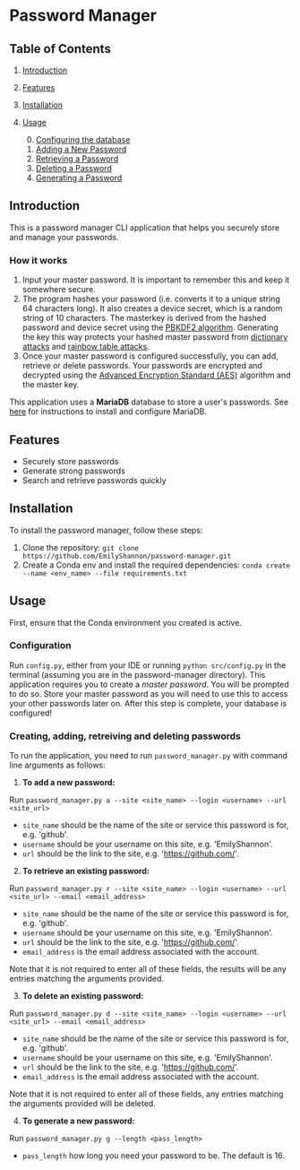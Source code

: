 # Password Manager

## Table of Contents
1. [Introduction](#introduction)
2. [Features](#features)
3. [Installation](#installation)
4. [Usage](#usage)

    0. [Configuring the database](#configuration)
    1. [Adding a New Password](#add)
    2. [Retrieving a Password](#retrieve)
    3. [Deleting a Password](#delete)
    4. [Generating a Password](#gen)

## Introduction <a name="introduction"></a>

This is a password manager CLI application that helps you securely store and manage your passwords. 

### How it works 

1. Input your master password. It is important to remember this and keep it somewhere secure. 
2. The program hashes your password (i.e. converts it to a unique string 64 characters long). It also creates a device secret, which is a random string of 10 characters. The masterkey is derived from the hashed password and device secret using the [PBKDF2 algorithm](https://cryptobook.nakov.com/mac-and-key-derivation/pbkdf2). Generating the key this way protects your hashed master password from [dictionary attacks](https://en.wikipedia.org/wiki/Dictionary_attack) and [rainbow table attacks](https://en.wikipedia.org/wiki/Rainbow_table). 
3. Once your master password is configured successfully, you can add, retrieve or delete passwords. Your passwords are encrypted and decrypted using the [Advanced Encryption Standard (AES)](https://en.wikipedia.org/wiki/Advanced_Encryption_Standard) algorithm and the master key.   

This application uses a <b>MariaDB</b> database to store a user's passwords. See [here](https://www.mariadbtutorial.com/getting-started/install-mariadb/) for instructions to install and configure MariaDB.  

## Features <a name="features"></a>

- Securely store passwords
- Generate strong passwords
- Search and retrieve passwords quickly

## Installation <a name="installation"></a>

To install the password manager, follow these steps:

1. Clone the repository: `git clone https://github.com/EmilyShannon/password-manager.git`
2. Create a Conda env and install the required dependencies: `conda create --name <env_name> --file requirements.txt`

## Usage <a name="usage"></a>

First, ensure that the Conda environment you created is active. 

### Configuration <a name="config"></a>

Run `config.py`, either from your IDE or running `python src/config.py` in the terminal (assuming you are in the password-manager directory). This application requires you to create a <i>master password</i>. You will be prompted to do so. Store your master password as you will need to use this to access your other passwords later on. After this step is complete, your database is configured! 

### Creating, adding, retreiving and deleting passwords

To run the application, you need to run `password_manager.py` with command line arguments as follows: 

1. <b>To add a new password: </b> <a name="add"></a>

Run `password_manager.py a --site <site_name> --login <username> --url <site_url>` 
 - `site_name` should be the name of the site or service this password is for, e.g. 'github'.
 - `username` should be your username on this site, e.g. 'EmilyShannon'.
 - `url` should be the link to the site, e.g. 'https://github.com/'.

2. <b>To retrieve an existing password: </b> <a name="retrive"></a>

Run `password_manager.py r --site <site_name> --login <username> --url <site_url> --email <email_address>` 
 - `site_name` should be the name of the site or service this password is for, e.g. 'github'.
 - `username` should be your username on this site, e.g. 'EmilyShannon'.
 - `url` should be the link to the site, e.g. 'https://github.com/'. 
 - `email_address` is the email address associated with the account.

 Note that it is not required to enter all of these fields, the results will be any entries matching the arguments provided. 

3. <b>To delete an existing password: </b> <a name="delete"></a>

Run `password_manager.py d --site <site_name> --login <username> --url <site_url> --email <email_address>` 
 - `site_name` should be the name of the site or service this password is for, e.g. 'github'.
 - `username` should be your username on this site, e.g. 'EmilyShannon'.
 - `url` should be the link to the site, e.g. 'https://github.com/'.
 - `email_address` is the email address associated with the account.

 Note that it is not required to enter all of these fields, any entries matching the arguments provided will be deleted. 

4. <b>To generate a new password: </b> <a name="gen"></a>

Run `password_manager.py g --length <pass_length>` 
 - `pass_length` how long you need your password to be. The default is 16.